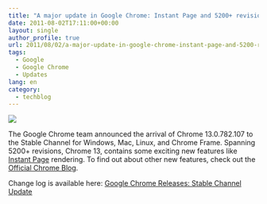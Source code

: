 ```yaml
---
title: "A major update in Google Chrome: Instant Page and 5200+ revisions"
date: 2011-08-02T17:11:00+00:00
layout: single
author_profile: true
url: 2011/08/02/a-major-update-in-google-chrome-instant-page-and-5200-revisions/
tags:
  - Google
  - Google Chrome
  - Updates
lang: en
category: 
  - techblog
---
```

[![](http://4.bp.blogspot.com/-q6dt7iBFeiM/TjgoUqLPCiI/AAAAAAAAD70/Yfr4YdkeVfU/s1600/new-chrome-logo.png)](http://4.bp.blogspot.com/-q6dt7iBFeiM/TjgoUqLPCiI/AAAAAAAAD70/Yfr4YdkeVfU/s1600/new-chrome-logo.png)

The Google Chrome team announced the arrival of Chrome 13.0.782.107 to the Stable Channel for Windows, Mac, Linux, and Chrome Frame. Spanning 5200+ revisions, Chrome 13, contains some exciting new features like [Instant Page](http://chrome.blogspot.com/2011/06/faster-than-fast.html) rendering. To find out about other new features, check out the [Official Chrome Blog](http://chrome.blogspot.com/2011/08/instant-pages-on-google-chrome.html).

Change log is available here: [Google Chrome Releases: Stable Channel Update](http://googlechromereleases.blogspot.com/2011/08/stable-channel-update.html)